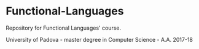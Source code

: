 # Functional-Languages
Repository for Functional Languages' course. 

University of Padova - master degree in Computer Science - A.A. 2017-18
